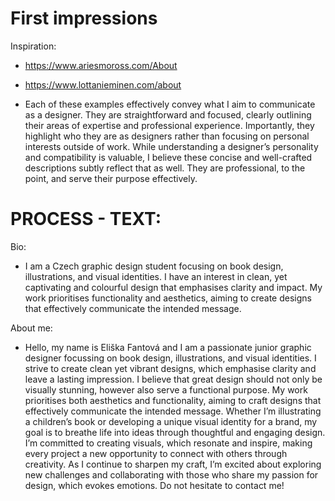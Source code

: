# First impressions

Inspiration:
  - https://www.ariesmoross.com/About
  - https://www.lottanieminen.com/about

  - Each of these examples effectively convey what I aim to communicate as a designer. They are straightforward and focused, clearly outlining their areas of expertise and professional experience. Importantly, they highlight who they are as designers rather than focusing on personal interests outside of work. While understanding a designer’s personality and compatibility is valuable, I believe these concise and well-crafted descriptions subtly reflect that as well. They are professional, to the point, and serve their purpose effectively.

# PROCESS - TEXT:

Bio:
  - I am a Czech graphic design student focusing on book design, illustrations, and visual identities. I have an interest in clean, yet captivating and colourful design that emphasises clarity and impact. My work prioritises functionality and aesthetics, aiming to create designs that effectively communicate the intended message.

About me:
- Hello, my name is Eliška Fantová and I am a passionate junior graphic designer focussing on book design, illustrations, and visual identities. I strive to create clean yet vibrant designs, which emphasise clarity and leave a lasting impression. I believe that great design should not only be visually stunning, however also serve a functional purpose. My work prioritises both aesthetics and functionality, aiming to craft designs that effectively communicate the intended message.
    Whether I’m illustrating a children’s book or developing a unique visual identity for a brand, my goal is to breathe life into ideas through thoughtful and engaging design. I’m committed to creating visuals, which resonate and inspire, making every project a new opportunity to connect with others through creativity.
    As I continue to sharpen my craft, I’m excited about exploring new challenges and collaborating with those who share my passion for design, which evokes emotions. Do not hesitate to    contact me!




